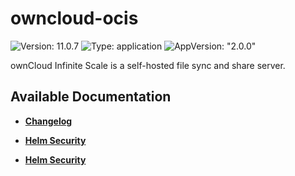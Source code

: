 # owncloud-ocis

![Version: 11.0.7](https://img.shields.io/badge/Version-11.0.7-informational?style=flat-square) ![Type: application](https://img.shields.io/badge/Type-application-informational?style=flat-square) ![AppVersion: "2.0.0"](https://img.shields.io/badge/AppVersion-"2.0.0"-informational?style=flat-square)

ownCloud Infinite Scale is a self-hosted file sync and share server.

## Available Documentation

- [**Changelog**](CHANGELOG)

- [**Helm Security**](container-security)

- [**Helm Security**](helm-security)

